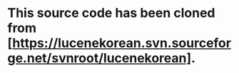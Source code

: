 # This source code has been cloned from [https://lucenekorean.svn.sourceforge.net/svnroot/lucenekorean].



                                        